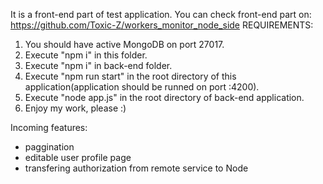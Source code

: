 It is a front-end part of test application.
You can check front-end part on: https://github.com/Toxic-Z/workers_monitor_node_side
REQUIREMENTS:
1. You should have active MongoDB on port 27017.
2. Execute "npm i" in this folder.
3. Execute "npm i" in back-end folder.
4. Execute "npm run start" in the root directory of this application(application should be runned on port :4200).
5. Execute "node app.js" in the root directory of back-end application.
6. Enjoy my work, please :) 

Incoming features:
- paggination
- editable user profile page
- transfering authorization from remote service to Node
